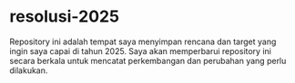 # resolusi-2025
Repository ini adalah tempat saya menyimpan rencana dan target yang ingin saya capai di tahun 2025. Saya akan memperbarui repository ini secara berkala untuk mencatat perkembangan dan perubahan yang perlu dilakukan.

